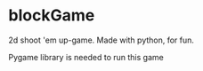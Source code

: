 # blockGame
2d shoot 'em up-game. Made with python, for fun.

Pygame library is needed to run this game
